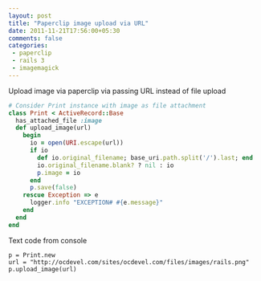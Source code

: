 ```yaml
---
layout: post
title: "Paperclip image upload via URL"
date: 2011-11-21T17:56:00+05:30
comments: false
categories:
 - paperclip
 - rails 3
 - imagemagick
---
```


Upload image via paperclip via passing URL instead of file upload 

```ruby
# Consider Print instance with image as file attachment
class Print < ActiveRecord::Base
  has_attached_file :image
  def upload_image(url)
    begin
      io = open(URI.escape(url))
      if io
        def io.original_filename; base_uri.path.split('/').last; end
        io.original_filename.blank? ? nil : io
        p.image = io
      end
      p.save(false)
    rescue Exception => e
      logger.info "EXCEPTION# #{e.message}"
    end
  end
end
```

Text code from console
```
p = Print.new
url = "http://ocdevel.com/sites/ocdevel.com/files/images/rails.png"
p.upload_image(url)
```
